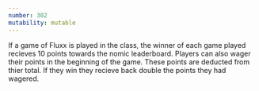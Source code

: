 ```yaml
---
number: 302
mutability: mutable
---
```


If a game of Fluxx is played in the class, the winner of each game played recieves 10 points towards the nomic leaderboard. Players can also wager their points in the beginning of the game. These points are deducted from thier total. If they win they recieve back double the points they had wagered.
